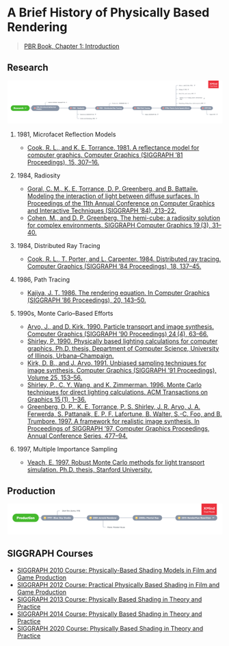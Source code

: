 # A Brief History of Physically Based Rendering

> [PBR Book, Chapter 1: Introduction](http://www.pbr-book.org/3ed-2018/Introduction/A_Brief_History_of_Physically_Based_Rendering.html)

## Research

![research timeline](./docs/images/research.png)

1. 1981, Microfacet Reflection Models
    - [Cook, R. L., and K. E. Torrance. 1981. A reflectance model for computer graphics. Computer Graphics (SIGGRAPH ’81 Proceedings), 15, 307–16.](https://dl.acm.org/doi/10.1145/357290.357293)

1. 1984, Radiosity
    - [Goral, C. M., K. E. Torrance, D. P. Greenberg, and B. Battaile. Modeling the interaction of light between diffuse surfaces. In Proceedings of the 11th Annual Conference on Computer Graphics and Interactive Techniques (SIGGRAPH ’84), 213–22.](https://dl.acm.org/doi/10.1145/800031.808601)
    - [Cohen, M., and D. P.  Greenberg. The hemi-cube: a radiosity solution for complex environments. SIGGRAPH Computer Graphics 19 (3), 31–40.](https://dl.acm.org/doi/10.1145/325334.325171)

1. 1984, Distributed Ray Tracing
    - [Cook, R. L., T. Porter, and L. Carpenter. 1984. Distributed ray tracing. Computer Graphics (SIGGRAPH ’84 Proceedings), 18, 137–45.](https://dl.acm.org/doi/10.1145/800031.808590)

1. 1986, Path Tracing
    - [Kajiya, J. T. 1986. The rendering equation. In Computer Graphics (SIGGRAPH ’86 Proceedings), 20, 143–50.](https://dl.acm.org/doi/10.1145/15922.15902)

1. 1990s, Monte Carlo–Based Efforts
    - [Arvo, J., and D. Kirk. 1990. Particle transport and image synthesis. Computer Graphics (SIGGRAPH ’90 Proceedings) 24 (4), 63–66.](https://dl.acm.org/doi/10.1145/97879.97886)
    - [Shirley, P. 1990. Physically based lighting calculations for computer graphics. Ph.D. thesis, Department of Computer Science, University of Illinois, Urbana–Champaign.](https://dl.acm.org/doi/book/10.5555/124947)
    - [Kirk, D. B., and J. Arvo. 1991. Unbiased sampling techniques for image synthesis. Computer Graphics (SIGGRAPH ’91 Proceedings), Volume 25, 153–56.](https://dl.acm.org/doi/10.1145/122718.122735)
    - [Shirley, P., C. Y. Wang, and K. Zimmerman. 1996. Monte Carlo techniques for direct lighting calculations. ACM Transactions on Graphics 15 (1), 1–36.](https://dl.acm.org/doi/10.1145/226150.226151)
    - [Greenberg, D. P., K. E. Torrance, P. S. Shirley, J. R. Arvo, J. A. Ferwerda, S. Pattanaik, E. P. F. Lafortune, B. Walter, S.-C. Foo, and B. Trumbore. 1997. A framework for realistic image synthesis. In Proceedings of SIGGRAPH ’97, Computer Graphics Proceedings, Annual Conference Series, 477–94.](https://dl.acm.org/doi/10.1145/258734.258914)

1. 1997, Multiple Importance Sampling
    - [Veach, E. 1997. Robust Monte Carlo methods for light transport simulation. Ph.D. thesis, Stanford University.]()

## Production    

![production timeline](./docs/images/production.png)

## SIGGRAPH Courses

- [SIGGRAPH 2010 Course: Physically-Based Shading Models in Film and Game Production](http://renderwonk.com/publications/s2010-shading-course/)
- [SIGGRAPH 2012 Course: Practical Physically Based Shading in Film and Game Production](http://blog.selfshadow.com/publications/s2012-shading-course/)
- [SIGGRAPH 2013 Course: Physically Based Shading in Theory and Practice](http://blog.selfshadow.com/publications/s2013-shading-course/)
- [SIGGRAPH 2014 Course: Physically Based Shading in Theory and Practice](https://blog.selfshadow.com/publications/s2014-shading-course/)
- [SIGGRAPH 2020 Course: Physically Based Shading in Theory and Practice](https://blog.selfshadow.com/publications/s2020-shading-course/)
